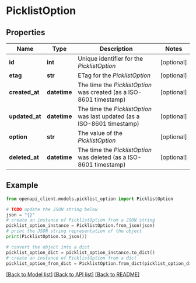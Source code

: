 # PicklistOption


## Properties

Name | Type | Description | Notes
------------ | ------------- | ------------- | -------------
**id** | **int** | Unique identifier for the *PicklistOption* | [optional] 
**etag** | **str** | ETag for the *PicklistOption* | [optional] 
**created_at** | **datetime** | The time the *PicklistOption* was created (as a ISO-8601 timestamp) | [optional] 
**updated_at** | **datetime** | The time the *PicklistOption* was last updated (as a ISO-8601 timestamp) | [optional] 
**option** | **str** | The value of the *PicklistOption* | [optional] 
**deleted_at** | **datetime** | The time the *PicklistOption* was deleted (as a ISO-8601 timestamp) | [optional] 

## Example

```python
from openapi_client.models.picklist_option import PicklistOption

# TODO update the JSON string below
json = "{}"
# create an instance of PicklistOption from a JSON string
picklist_option_instance = PicklistOption.from_json(json)
# print the JSON string representation of the object
print(PicklistOption.to_json())

# convert the object into a dict
picklist_option_dict = picklist_option_instance.to_dict()
# create an instance of PicklistOption from a dict
picklist_option_from_dict = PicklistOption.from_dict(picklist_option_dict)
```
[[Back to Model list]](../README.md#documentation-for-models) [[Back to API list]](../README.md#documentation-for-api-endpoints) [[Back to README]](../README.md)


